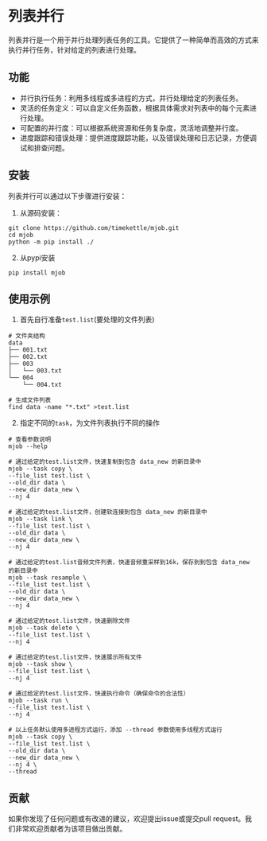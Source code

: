 # 列表并行

列表并行是一个用于并行处理列表任务的工具。它提供了一种简单而高效的方式来执行并行任务，针对给定的列表进行处理。

## 功能

- 并行执行任务：利用多线程或多进程的方式，并行处理给定的列表任务。
- 灵活的任务定义：可以自定义任务函数，根据具体需求对列表中的每个元素进行处理。
- 可配置的并行度：可以根据系统资源和任务复杂度，灵活地调整并行度。
- 进度跟踪和错误处理：提供进度跟踪功能，以及错误处理和日志记录，方便调试和排查问题。

## 安装

列表并行可以通过以下步骤进行安装：

1. 从源码安装：

```shell
git clone https://github.com/timekettle/mjob.git 
cd mjob
python -m pip install ./
```

2. 从pypi安装

```shell
pip install mjob
```

## 使用示例
1. 首先自行准备`test.list`(要处理的文件列表)
```shell
# 文件夹结构
data
├── 001.txt
├── 002.txt
├── 003
│   └── 003.txt
└── 004
    └── 004.txt

# 生成文件列表
find data -name "*.txt" >test.list
```
2. 指定不同的`task`，为文件列表执行不同的操作
```shell
# 查看参数说明
mjob --help

# 通过给定的test.list文件，快速复制到包含 data_new 的新目录中
mjob --task copy \
--file_list test.list \
--old_dir data \
--new_dir data_new \
--nj 4

# 通过给定的test.list文件，创建软连接到包含 data_new 的新目录中
mjob --task link \
--file_list test.list \
--old_dir data \
--new_dir data_new \
--nj 4

# 通过给定的test.list音频文件列表，快速音频重采样到16k，保存到到包含 data_new 的新目录中
mjob --task resample \
--file_list test.list \
--old_dir data \
--new_dir data_new \
--nj 4

# 通过给定的test.list文件，快速删除文件
mjob --task delete \
--file_list test.list \
--nj 4

# 通过给定的test.list文件，快速展示所有文件
mjob --task show \
--file_list test.list \
--nj 4

# 通过给定的test.list文件，快速执行命令（确保命令的合法性）
mjob --task run \
--file_list test.list \
--nj 4

# 以上任务默认使用多进程方式运行，添加 --thread 参数使用多线程方式运行
mjob --task copy \
--file_list test.list \
--old_dir data \
--new_dir data_new \
--nj 4 \
--thread
```

## 贡献

如果你发现了任何问题或有改进的建议，欢迎提出issue或提交pull request。我们非常欢迎贡献者为该项目做出贡献。
